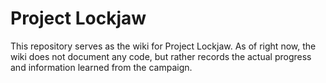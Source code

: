 
# Project Lockjaw

This repository serves as the wiki for Project Lockjaw. As of right now, the wiki does not document any code, but rather records the actual progress and information learned from the campaign. 
